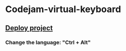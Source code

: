 # Codejam-virtual-keyboard

## [Deploy project](https://radvam.github.io/codejam-virtual-keyboard/)

### Change the language: "Ctrl + Alt"
